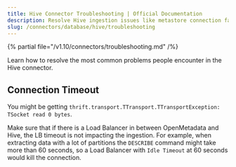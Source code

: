```yaml
---
title: Hive Connector Troubleshooting | Official Documentation
description: Resolve Hive ingestion issues like metastore connection failures, schema fetch errors, or unsupported data types.
slug: /connectors/database/hive/troubleshooting
---
```


{% partial file="/v1.10/connectors/troubleshooting.md" /%}

Learn how to resolve the most common problems people encounter in the Hive connector.

## Connection Timeout

You might be getting `thrift.transport.TTransport.TTransportException: TSocket read 0 bytes`.

Make sure that if there is a Load Balancer in between OpenMetadata and Hive, the LB timeout
is not impacting the ingestion. For example, when extracting data with a lot of partitions the `DESCRIBE`
command might take more than 60 seconds, so a Load Balancer with `Idle Timeout` at 60 seconds would
kill the connection.

